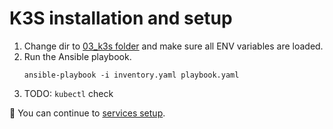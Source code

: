 # K3S installation and setup
1. Change dir to [03_k3s folder](../ansible/04_k3s) and make sure all ENV variables are loaded.
2. Run the Ansible playbook.
   ```shell
   ansible-playbook -i inventory.yaml playbook.yaml
   ```
3. TODO: `kubectl` check

🎉 You can continue to [services setup](05_services.md).
